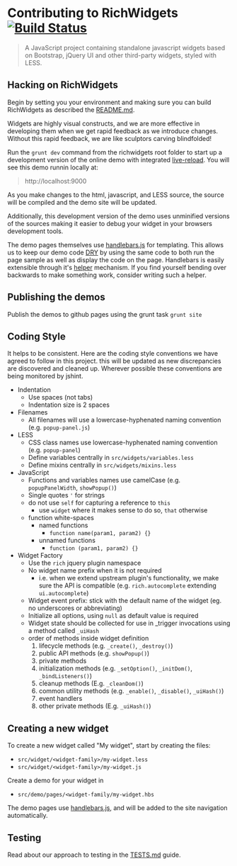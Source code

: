# Contributing to RichWidgets [![Build Status](https://travis-ci.org/richwidgets/richwidgets.png?branch=master)](https://travis-ci.org/richwidgets/richwidgets) #

> A JavaScript project containing standalone javascript widgets based on Bootstrap, jQuery UI and other third-party widgets, styled with LESS.

## Hacking on RichWidgets

Begin by setting you your environment and making sure you can build RichWidgets as described the
[README.md](https://github.com/richwidgets/richwidgets/blob/master/README.md#build).

Widgets are highly visual constructs, and we are more effective in developing them when we get rapid feedback as we introduce changes.
Without this rapid feedback, we are like sculptors carving blindfolded!

Run the `grunt dev` command from the richwidgets root folder to start up a development version of the online demo with
integrated [live-reload](https://github.com/livereload/livereload-js).  You will see this demo runnin locally at:

> http://localhost:9000

As you make changes to the html, javascript, and LESS
source, the source will be compiled and the demo site will be updated.

Additionally, this development version of the demo uses unminified versions of the sources making it easier to debug your widget
in your browsers development tools.

The demo pages themselves use [handlebars.js](http://handlebarsjs.com/) for templating.  This allows us to keep our demo
code [DRY](http://en.wikipedia.org/wiki/Don%27t_Repeat_Yourself) by using the same code to both run the page sample as well as display
the code on the page.  Handlebars is easily extensible through it's [helper](http://assemble.io/docs/Custom-Helpers.html)
mechanism.  If you find yourself bending over backwards to make something work, consider writing such a helper.

## Publishing the demos

Publish the demos to github pages using the grunt task `grunt site`

## Coding Style

It helps to be consistent.  Here are the coding style conventions we have agreed to follow in this project.  this will be
updated as new discrepancies are discovered and cleaned up.  Wherever possible these conventions are being monitored by
jshint.

* Indentation
    * Use spaces (not tabs)
    * Indentation size is 2 spaces
* Filenames
    * All filenames will use a lowercase-hyphenated naming convention (e.g. `popup-panel.js`)
* LESS
  * CSS class names use lowercase-hyphenated naming convention (e.g. `popup-panel`)
  * Define variables centrally in `src/widgets/variables.less`
  * Define mixins centrally in `src/widgets/mixins.less`
* JavaScript
  * Functions and variables names use camelCase (e.g. `popupPanelWidth`, `showPopup()`)
  * Single quotes `'` for strings
  * do not use `self` for capturing a reference to `this`
      * use `widget` where it makes sense to do so, `that` otherwise
  * function white-spaces
      * named functions
          * `function name(param1, param2) {}`
      * unnamed functions
          * `function (param1, param2) {}`
* Widget Factory
  * Use the `rich` jquery plugin namespace
  * No widget name prefix when it is not required
    * i.e. when we extend upstream plugin's functionality, we make sure the API is compatible (e.g. `rich.autocomplete` extending `ui.autocomplete`)
  * Widget event prefix: stick with the default name of the widget (eg. no underscores or abbreviating)
  * Initialize all options, using `null` as default value is required
  * Widget state should be collected for use in _trigger invocations using a method called `_uiHash`
  * order of methods inside widget definition
    1. lifecycle methods (e.g. `_create()`, `_destroy()`)
    1. public API methods (e.g. `showPopup()`)
    1. private methods
      1. initialization methods (e.g. `_setOption()`, `_initDom()`, `_bindListeners()`)
      1. cleanup methods (E.g. `_cleanDom()`)
      1. common utility methods (e.g. `_enable()`, `_disable()`, `_uiHash()`)
      1. event handlers
      1. other private methods (E.g. `_uiHash()`)

## Creating a new widget

To create a new widget called "My widget", start by creating the files:

* `src/widget/<widget-family>/my-widget.less`
* `src/widget/<widget-family>/my-widget.js`

Create a demo for your widget in

* `src/demo/pages/<widget-family/my-widget.hbs`

The demo pages use [handlebars.js](http://handlebarsjs.com/), and will be added to the site navigation automatically.

## Testing

Read about our approach to testing in the [TESTS.md](https://github.com/richwidgets/richwidgets/blob/master/TESTS.md) guide.

